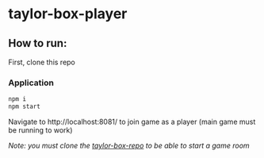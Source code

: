 # taylor-box-player

## How to run:

First, clone this repo

### Application
```sh
npm i
npm start
```

Navigate to http://localhost:8081/ to join game as a player (main game must be running to work)

_Note: you must clone the [taylor-box-repo](https://github.com/tayloraharry/taylor-box/) to be able to start a game room_
